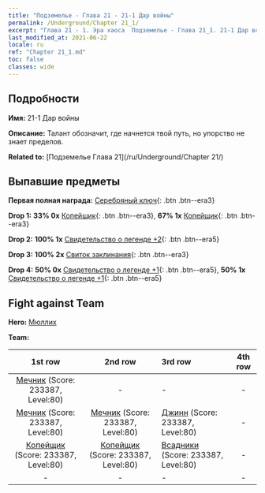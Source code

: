 ```yaml
---
title: "Подземелье - Глава 21 - 21-1 Дар войны"
permalink: /Underground/Chapter 21_1/
excerpt: "Глава 21 - 1. Эра хаоса  Подземелье - Глава 21_1. 21-1 Дар войны"
last_modified_at: 2021-06-22
locale: ru
ref: "Chapter 21_1.md"
toc: false
classes: wide
---
```


## Подробности

 **Имя:** 21-1 Дар войны

 **Описание:** Талант обозначит, где начнется твой путь, но упорство не знает пределов.

 **Related to:** [Подземелье Глава 21](/ru/Underground/Chapter 21/)

## Выпавшие предметы

 **Первая полная награда:** [Серебряный ключ](/ItemsRU/con_693/){: .btn .btn--era3}

 **Drop 1:** **33% 0x** [Копейщик](/ItemsRU/unt_190/){: .btn .btn--era3}, **67% 1x** [Копейщик](/ItemsRU/unt_190/){: .btn .btn--era3}

 **Drop 2:** **100% 1x** [Свидетельство о легенде +2](/ItemsRU/mat_81/){: .btn .btn--era5}

 **Drop 3:** **100% 2x** [Свиток заклинания](/ItemsRU/con_694/){: .btn .btn--era3}

 **Drop 4:** **50% 0x** [Свидетельство о легенде +1](/ItemsRU/mat_74/){: .btn .btn--era5}, **50% 1x** [Свидетельство о легенде +1](/ItemsRU/mat_74/){: .btn .btn--era5}


## Fight against Team
 **Hero:** [Мюллих](/ru/heroes/Mullich/)

 **Team:**


  | 1st row | 2nd row | 3rd row | 4th row |
  |:----:|:----:|:----|:----:|
  | [Мечник](/ru/units/Swordsman/) (Score: 233387, Level:80)  | - | - | - |
  | [Мечник](/ru/units/Swordsman/) (Score: 233387, Level:80)  | [Мечник](/ru/units/Swordsman/) (Score: 233387, Level:80)  | [Джинн](/ru/units/Genie/) (Score: 233387, Level:80)  | - |
  | [Копейщик](/ru/units/Pikeman/) (Score: 233387, Level:80)  | [Копейщик](/ru/units/Pikeman/) (Score: 233387, Level:80)  | [Всадники](/ru/units/Cavalier/) (Score: 233387, Level:80)  | - |
  | - | - | - | - |


